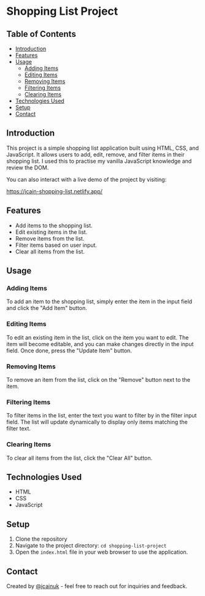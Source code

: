 # Shopping List Project

## Table of Contents

- [Introduction](#introduction)
- [Features](#features)
- [Usage](#usage)
  - [Adding Items](#adding-items)
  - [Editing Items](#editing-items)
  - [Removing Items](#removing-items)
  - [Filtering Items](#filtering-items)
  - [Clearing Items](#clearing-items)
- [Technologies Used](#technologies-used)
- [Setup](#setup)
- [Contact](#contact)

## Introduction

This project is a simple shopping list application built using HTML, CSS, and JavaScript. It allows users to add, edit, remove, and filter items in their shopping list. I used this to practise my vanilla JavaScript knowledge and review the DOM.

You can also interact with a live demo of the project by visiting:

https://jcain-shopping-list.netlify.app/

## Features

- Add items to the shopping list.
- Edit existing items in the list.
- Remove items from the list.
- Filter items based on user input.
- Clear all items from the list.

## Usage

### Adding Items

To add an item to the shopping list, simply enter the item in the input field and click the "Add Item" button.

### Editing Items

To edit an existing item in the list, click on the item you want to edit. The item will become editable, and you can make changes directly in the input field. Once done, press the "Update Item" button.

### Removing Items

To remove an item from the list, click on the "Remove" button next to the item.

### Filtering Items

To filter items in the list, enter the text you want to filter by in the filter input field. The list will update dynamically to display only items matching the filter text.

### Clearing Items

To clear all items from the list, click the "Clear All" button.

## Technologies Used

- HTML
- CSS
- JavaScript

## Setup

1. Clone the repository
2. Navigate to the project directory: `cd shopping-list-project`
3. Open the `index.html` file in your web browser to use the application.

## Contact

Created by [@jcainuk](https://twitter.com/JCainuk) - feel free to reach out for inquiries and feedback.
